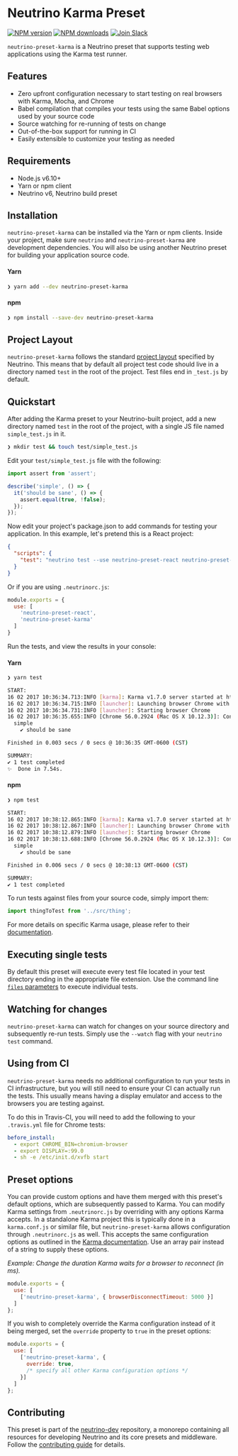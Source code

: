 # Neutrino Karma Preset
[![NPM version][npm-image]][npm-url] [![NPM downloads][npm-downloads]][npm-url] [![Join Slack][slack-image]][slack-url]

`neutrino-preset-karma` is a Neutrino preset that supports testing web applications using the Karma test runner.

## Features

- Zero upfront configuration necessary to start testing on real browsers with Karma, Mocha, and Chrome
- Babel compilation that compiles your tests using the same Babel options used by your source code
- Source watching for re-running of tests on change
- Out-of-the-box support for running in CI
- Easily extensible to customize your testing as needed

## Requirements

- Node.js v6.10+
- Yarn or npm client
- Neutrino v6, Neutrino build preset

## Installation

`neutrino-preset-karma` can be installed via the Yarn or npm clients. Inside your project, make sure
`neutrino` and `neutrino-preset-karma` are development dependencies. You will also be using
another Neutrino preset for building your application source code.

#### Yarn

```bash
❯ yarn add --dev neutrino-preset-karma
```

#### npm

```bash
❯ npm install --save-dev neutrino-preset-karma
```

## Project Layout

`neutrino-preset-karma` follows the standard [project layout](../../project-layout.md) specified by Neutrino. This
means that by default all project test code should live in a directory named `test` in the root of the
project. Test files end in `_test.js` by default.

## Quickstart

After adding the Karma preset to your Neutrino-built project, add a new directory named `test` in the root of the
project, with a single JS file named `simple_test.js` in it.

```bash
❯ mkdir test && touch test/simple_test.js
```

Edit your `test/simple_test.js` file with the following:

```js
import assert from 'assert';

describe('simple', () => {
  it('should be sane', () => {
    assert.equal(true, !false);
  });
});
```

Now edit your project's package.json to add commands for testing your application. In this example,
let's pretend this is a React project:

```json
{
  "scripts": {
    "test": "neutrino test --use neutrino-preset-react neutrino-preset-karma"
  }
}
```

Or if you are using `.neutrinorc.js`:

```js
module.exports = {
  use: [
    'neutrino-preset-react',
    'neutrino-preset-karma'
  ]
}
```

Run the tests, and view the results in your console:

#### Yarn

```bash
❯ yarn test

START:
16 02 2017 10:36:34.713:INFO [karma]: Karma v1.7.0 server started at http://0.0.0.0:9876/
16 02 2017 10:36:34.715:INFO [launcher]: Launching browser Chrome with unlimited concurrency
16 02 2017 10:36:34.731:INFO [launcher]: Starting browser Chrome
16 02 2017 10:36:35.655:INFO [Chrome 56.0.2924 (Mac OS X 10.12.3)]: Connected on socket MkTbqJLpAAa2HFaeAAAA with id 21326158
  simple
    ✔ should be sane

Finished in 0.003 secs / 0 secs @ 10:36:35 GMT-0600 (CST)

SUMMARY:
✔ 1 test completed
✨  Done in 7.54s.
```

#### npm

```bash
❯ npm test

START:
16 02 2017 10:38:12.865:INFO [karma]: Karma v1.7.0 server started at http://0.0.0.0:9876/
16 02 2017 10:38:12.867:INFO [launcher]: Launching browser Chrome with unlimited concurrency
16 02 2017 10:38:12.879:INFO [launcher]: Starting browser Chrome
16 02 2017 10:38:13.688:INFO [Chrome 56.0.2924 (Mac OS X 10.12.3)]: Connected on socket svRGoxU0etKTKQWhAAAA with id 68456725
  simple
    ✔ should be sane

Finished in 0.006 secs / 0 secs @ 10:38:13 GMT-0600 (CST)

SUMMARY:
✔ 1 test completed
```

To run tests against files from your source code, simply import them:

```js
import thingToTest from '../src/thing';
```

For more details on specific Karma usage, please refer to their
[documentation](https://karma-runner.github.io/1.0/index.html).

## Executing single tests

By default this preset will execute every test file located in your test directory ending in the appropriate file
extension. Use the command line [`files` parameters](../../cli/README.md#neutrino-test) to execute individual tests.

## Watching for changes

`neutrino-preset-karma` can watch for changes on your source directory and subsequently re-run tests. Simply use the
`--watch` flag with your `neutrino test` command.

## Using from CI

`neutrino-preset-karma` needs no additional configuration to run your tests in CI infrastructure, but you will still
need to ensure your CI can actually run the tests. This usually means having a display emulator and access to the
browsers you are testing against.

To do this in Travis-CI, you will need to add the following to your `.travis.yml` file for Chrome tests:

```yaml
before_install:
  - export CHROME_BIN=chromium-browser
  - export DISPLAY=:99.0
  - sh -e /etc/init.d/xvfb start
```

## Preset options

You can provide custom options and have them merged with this preset's default options, which are subsequently passed
to Karma. You can modify Karma settings from `.neutrinorc.js` by overriding with any options Karma accepts. In a standalone
Karma project this is typically done in a `karma.conf.js` or similar file, but `neutrino-preset-karma` allows
configuration through `.neutrinorc.js` as well. This accepts the same configuration options as outlined in the
[Karma documentation](https://karma-runner.github.io/1.0/config/configuration-file.html). Use an array pair instead of
a string to supply these options.

_Example: Change the duration Karma waits for a browser to reconnect (in ms)._

```js
module.exports = {
  use: [
    ['neutrino-preset-karma', { browserDisconnectTimeout: 5000 }]
  ]
};
```

If you wish to completely override the Karma configuration instead of it being merged, set the `override` property to
`true` in the preset options:

```js
module.exports = {
  use: [
    ['neutrino-preset-karma', {
      override: true,
      /* specify all other Karma configuration options */
    }]
  ]
};
```

## Contributing

This preset is part of the [neutrino-dev](https://github.com/mozilla-neutrino/neutrino-dev) repository, a monorepo
containing all resources for developing Neutrino and its core presets and middleware. Follow the
[contributing guide](../../contributing/README.md) for details.

[npm-image]: https://img.shields.io/npm/v/neutrino-preset-karma.svg
[npm-downloads]: https://img.shields.io/npm/dt/neutrino-preset-karma.svg
[npm-url]: https://npmjs.org/package/neutrino-preset-karma
[slack-image]: https://neutrino-slack.herokuapp.com/badge.svg
[slack-url]: https://neutrino-slack.herokuapp.com/
